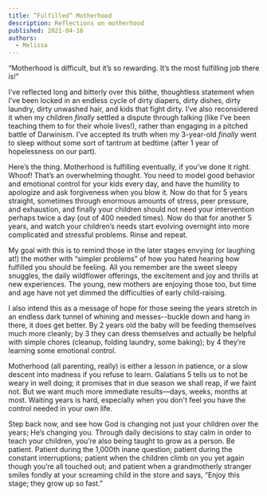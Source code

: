 ```yaml
---
title: “Fulfilled” Motherhood
description: Reflections on motherhood
published: 2021-04-16
authors:
  - Melissa
---
```


“Motherhood is difficult, but it’s so rewarding. It’s the most fulfilling job there is!” 

I’ve reflected long and bitterly over this blithe, thoughtless statement when I’ve been locked in an endless cycle of dirty diapers, dirty dishes, dirty laundry, dirty unwashed hair, and kids that fight dirty. I’ve also reconsidered it when my children *finally* settled a dispute through talking (like I’ve been teaching them to for their whole lives!), rather than engaging in a pitched battle of Darwinism. I’ve accepted its truth when my 3-year-old *finally* went to sleep without some sort of tantrum at bedtime (after 1 year of hopelessness on our part).

Here’s the thing. Motherhood is fulfilling eventually, if you’ve done it right. Whoof! That’s an overwhelming thought. You need to model good behavior and emotional control for your kids every day, and have the humility to apologize and ask forgiveness when you blow it. Now do that for 5 years straight, sometimes through enormous amounts of stress, peer pressure, and exhaustion, and finally your children should not need your intervention perhaps twice a day (out of 400 needed times). Now do that for another 5 years, and watch your children’s needs start evolving overnight into more complicated and stressful problems. Rinse and repeat.

My goal with this is to remind those in the later stages envying (or laughing at!) the mother with “simpler problems” of how you hated hearing how fulfilled you should be feeling. All you remember are the sweet sleepy snuggles, the daily wildflower offerings, the excitement and joy and thrills at new experiences. The young, new mothers are enjoying those too, but time and age have not yet dimmed the difficulties of early child-raising.

I also intend this as a message of hope for those seeing the years stretch in an endless dark tunnel of whining and messes--buckle down and hang in there, it does get better. By 2 years old the baby will be feeding themselves much more cleanly; by 3 they can dress themselves and actually be helpful with simple chores (cleanup, folding laundry, some baking); by 4 they’re learning some emotional control. 

Motherhood (all parenting, really) is either a lesson in patience, or a slow descent into madness if you refuse to learn. Galatians 5 tells us to not be weary in well doing; it promises that in due season we shall reap, if we faint not. But we want much more immediate results—days, weeks, months at most. Waiting years is hard, especially when you don't feel you have the control needed in your own life. 

Step back now, and see how God is changing not just your children over the years; He’s changing you. Through daily decisions to stay calm in order to teach your children, you’re also being taught to grow as a person. Be patient. Patient during the 1,000th inane question; patient during the constant interruptions; patient when the children climb on you yet again though you’re all touched out; and patient when a grandmotherly stranger smiles fondly at your screaming child in the store and says, “Enjoy this stage; they grow up so fast.”